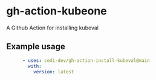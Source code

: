 # gh-action-kubeone

A Github Action for installing kubeval

## Example usage

```yaml
      - uses: cedi-dev/gh-action-install-kubeval@main
        with:
          version: latest
```
